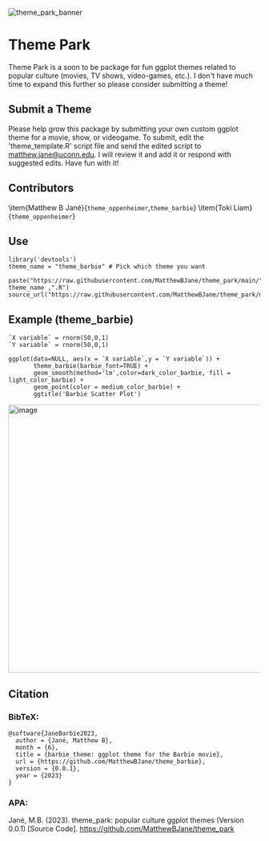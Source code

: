 ![theme_park_banner](https://github.com/MatthewBJane/theme_park/assets/52077481/6a02f463-9e79-4080-aab8-6c6d591aa958)

# Theme Park
Theme Park is a soon to be package for fun ggplot themes related to popular culture (movies, TV shows, video-games, etc.). I don't have much time to expand this further so please consider submitting a theme!

## Submit a Theme
Please help grow this package by submitting your own custom ggplot theme for a movie, show, or videogame. To submit, edit the 'theme_template.R' script file and send the edited script to matthew.jane@uconn.edu. I will review it and add it or respond with suggested edits. Have fun with it!

## Contributors
\item{Matthew B Jané}{`theme_oppenheimer`,`theme_barbie`}
\item{Toki Liam}{`theme_oppenheimer`}


## Use
```
library('devtools')
theme_name = "theme_barbie" # Pick which theme you want

paste("https://raw.githubusercontent.com/MatthewBJane/theme_park/main/", theme_name ,".R")
source_url("https://raw.githubusercontent.com/MatthewBJane/theme_park/main/theme_barbie.R")
```

## Example (theme_barbie)

```
`X variable` = rnorm(50,0,1)
`Y variable` = rnorm(50,0,1)

ggplot(data=NULL, aes(x = `X variable`,y = `Y variable`)) +
       theme_barbie(barbie_font=TRUE) +
       geom_smooth(method='lm',color=dark_color_barbie, fill = light_color_barbie) +
       geom_point(color = medium_color_barbie) +
       ggtitle('Barbie Scatter Plot')
```
<img width="534" alt="image" src="https://github.com/MatthewBJane/theme_barbie/assets/52077481/cc45bdd6-d1f6-44a9-b9f3-cb52736f4188">

## Citation

### BibTeX:
```
@software{JaneBarbie2023,
  author = {Jané, Matthew B},
  month = {6},
  title = {barbie_theme: ggplot theme for the Barbie movie},
  url = {https://github.com/MatthewBJane/theme_barbie},
  version = {0.0.1},
  year = {2023}
}
```
### APA:
Jané, M.B. (2023). theme_park: popular culture ggplot themes (Version 0.0.1) [Source Code]. https://github.com/MatthewBJane/theme_park

